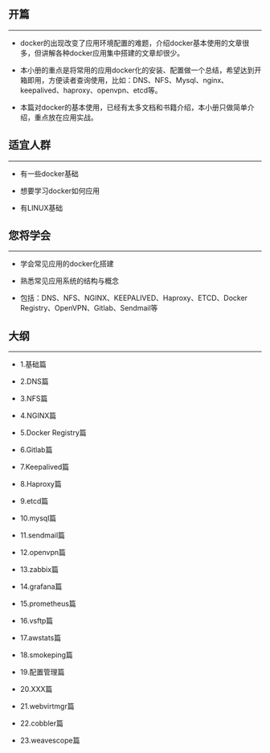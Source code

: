 ## 开篇

---

* docker的出现改变了应用环境配置的难题，介绍docker基本使用的文章很多，但讲解各种docker应用集中搭建的文章却很少。

* 本小册的重点是将常用的应用docker化的安装、配置做一个总结，希望达到开箱即用，方便读者查询使用，比如：DNS、NFS、Mysql、nginx、keepalived、haproxy、openvpn、etcd等。

* 本篇对docker的基本使用，已经有太多文档和书籍介绍，本小册只做简单介绍，重点放在应用实战。

## 适宜人群

---

* 有一些docker基础

* 想要学习docker如何应用

* 有LINUX基础

## 您将学会

---

* 学会常见应用的docker化搭建

* 熟悉常见应用系统的结构与概念

* 包括：DNS、NFS、NGINX、KEEPALIVED、Haproxy、ETCD、Docker Registry、OpenVPN、Gitlab、Sendmail等

## 大纲

---

* 1.基础篇

* 2.DNS篇

* 3.NFS篇

* 4.NGINX篇

* 5.Docker Registry篇

* 6.Gitlab篇

* 7.Keepalived篇

* 8.Haproxy篇

* 9.etcd篇

* 10.mysql篇

* 11.sendmail篇

* 12.openvpn篇

* 13.zabbix篇

* 14.grafana篇

* 15.prometheus篇

* 16.vsftp篇

* 17.awstats篇

* 18.smokeping篇

* 19.配置管理篇

* 20.XXX篇

* 21.webvirtmgr篇

* 22.cobbler篇

* 23.weavescope篇



